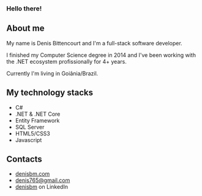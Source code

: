 ### Hello there!

## About me

My name is Denis Bittencourt and I'm a full-stack software developer.

I finished my Computer Science degree in 2014 and I've been working with the .NET ecosystem profissionally for 4+ years.

Currently I'm living in Goiânia/Brazil.

## My technology stacks

- C#
- .NET & .NET Core
- Entity Framework
- SQL Server
- HTML5/CSS3
- Javascript

## Contacts

- [denisbm.com](http://denisbm.com)
- [denis765@gmail.com](mailto:denis765@gmail.com)
- [denisbm](https://www.linkedin.com/in/denisbm/) on LinkedIn
